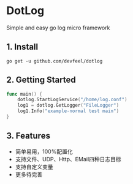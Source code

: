 # DotLog
Simple and easy go log micro framework

## 1. Install

```
go get -u github.com/devfeel/dotlog
```

## 2. Getting Started
```go
func main() {
	dotlog.StartLogService("/home/log.conf")
	log1 = dotlog.GetLogger("FileLogger")
	log1.Info("example-normal test main")
}
```

## 3. Features
* 简单易用，100%配置化
* 支持文件、UDP、Http、EMail四种日志目标
* 支持自定义变量
* 更多待完善